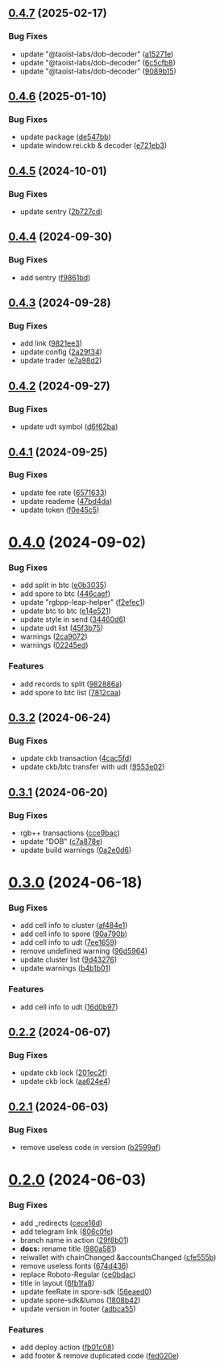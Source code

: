 ## [0.4.7](https://github.com/TeamTaoist/haste-portfolio-dash/compare/v0.4.6...v0.4.7) (2025-02-17)


### Bug Fixes

* update  "@taoist-labs/dob-decoder" ([a15271e](https://github.com/TeamTaoist/haste-portfolio-dash/commit/a15271ea143592e7054439878dca5c11f811125d))
* update  "@taoist-labs/dob-decoder" ([6c5cfb8](https://github.com/TeamTaoist/haste-portfolio-dash/commit/6c5cfb82bb2d28e82a49d0040b28a73b0d8b5e2c))
* update "@taoist-labs/dob-decoder" ([9089b15](https://github.com/TeamTaoist/haste-portfolio-dash/commit/9089b15e415b9ef17da39b8b48d2a4602c6891b5))



## [0.4.6](https://github.com/TeamTaoist/haste-portfolio-dash/compare/v0.4.5...v0.4.6) (2025-01-10)


### Bug Fixes

* update package ([de547bb](https://github.com/TeamTaoist/haste-portfolio-dash/commit/de547bb8deaee5f62d2083ed911cabaa8afac804))
* update window.rei.ckb & decoder ([e721eb3](https://github.com/TeamTaoist/haste-portfolio-dash/commit/e721eb3490eae918eee2f15edb250d3590a2ce44))



## [0.4.5](https://github.com/TeamTaoist/haste-portfolio-dash/compare/v0.4.4...v0.4.5) (2024-10-01)


### Bug Fixes

* update sentry ([2b727cd](https://github.com/TeamTaoist/haste-portfolio-dash/commit/2b727cd672804f4e9507c948b75890da9e7c528e))



## [0.4.4](https://github.com/TeamTaoist/haste-portfolio-dash/compare/v0.4.3...v0.4.4) (2024-09-30)


### Bug Fixes

* add sentry ([f9861bd](https://github.com/TeamTaoist/haste-portfolio-dash/commit/f9861bd6c1753439de41794d2c343e36d68ff8d3))



## [0.4.3](https://github.com/TeamTaoist/haste-portfolio-dash/compare/v0.4.2...v0.4.3) (2024-09-28)


### Bug Fixes

* add link ([9821ee3](https://github.com/TeamTaoist/haste-portfolio-dash/commit/9821ee3be195d4d2523fa3c39b53ba342674637c))
* update config ([2a29f34](https://github.com/TeamTaoist/haste-portfolio-dash/commit/2a29f341daa4c24250a367ae36938b01445a842f))
* update trader ([e7a98d2](https://github.com/TeamTaoist/haste-portfolio-dash/commit/e7a98d2874f178de7f982027897862418114f49c))



## [0.4.2](https://github.com/TeamTaoist/haste-portfolio-dash/compare/v0.4.1...v0.4.2) (2024-09-27)


### Bug Fixes

* update udt symbol ([d6f62ba](https://github.com/TeamTaoist/haste-portfolio-dash/commit/d6f62ba6c482ae1a9f12f18701da8c54d348e64a))



## [0.4.1](https://github.com/TeamTaoist/haste-portfolio-dash/compare/v0.4.0...v0.4.1) (2024-09-25)


### Bug Fixes

* update fee rate ([6571633](https://github.com/TeamTaoist/haste-portfolio-dash/commit/6571633f91138b2233827edd6c522aecafacbe12))
* update reademe ([47bd4da](https://github.com/TeamTaoist/haste-portfolio-dash/commit/47bd4da3d49fb8c4fe71ca46ecc49d1f1e26c308))
* update token ([f0e45c5](https://github.com/TeamTaoist/haste-portfolio-dash/commit/f0e45c5b0b2d5d45eabda3a0c6ecb6ebde31ff28))



# [0.4.0](https://github.com/TeamTaoist/haste-portfolio-dash/compare/v0.3.2...v0.4.0) (2024-09-02)


### Bug Fixes

* add split in btc ([e0b3035](https://github.com/TeamTaoist/haste-portfolio-dash/commit/e0b30358da5992c130927d07db283294a244b907))
* add spore to btc ([446caef](https://github.com/TeamTaoist/haste-portfolio-dash/commit/446caefcfdd632c3299d5be654f217ecd55d2e01))
* update  "rgbpp-leap-helper" ([f2efec1](https://github.com/TeamTaoist/haste-portfolio-dash/commit/f2efec1a006029fd8d6ff937aff4f00eb663ec41))
* update btc to btc ([e14e521](https://github.com/TeamTaoist/haste-portfolio-dash/commit/e14e521941250bbe7d2b8e277fe97992aca794e5))
* update style in send ([34460d6](https://github.com/TeamTaoist/haste-portfolio-dash/commit/34460d6396c5def6f8480a9c0787159042dbed5e))
* update udt list ([45f3b75](https://github.com/TeamTaoist/haste-portfolio-dash/commit/45f3b7572b88b8a5e4d076d5e00e879b820896bb))
* warnings ([2ca9072](https://github.com/TeamTaoist/haste-portfolio-dash/commit/2ca9072c241172c6ab76509ab4ae9694dd2c550c))
* warnings ([02245ed](https://github.com/TeamTaoist/haste-portfolio-dash/commit/02245ed6cbc61faa6f2c1c7c2c3b4cef0950f975))


### Features

* add records to split ([982886a](https://github.com/TeamTaoist/haste-portfolio-dash/commit/982886a1124b1a0a828e9e09032a0783b3f15fc2))
* add spore to btc list ([7812caa](https://github.com/TeamTaoist/haste-portfolio-dash/commit/7812caa118c2d2bff50cc68087bdc0bbaa6bf239))



## [0.3.2](https://github.com/TeamTaoist/haste-portfolio-dash/compare/v0.3.1...v0.3.2) (2024-06-24)


### Bug Fixes

* update ckb transaction ([4cac5fd](https://github.com/TeamTaoist/haste-portfolio-dash/commit/4cac5fd83476db896052cda419451c1ba8f0c580))
* update ckb/btc transfer with udt ([9553e02](https://github.com/TeamTaoist/haste-portfolio-dash/commit/9553e021de6cc59423b5124d07b85d413816ca41))



## [0.3.1](https://github.com/TeamTaoist/haste-portfolio-dash/compare/v0.3.0...v0.3.1) (2024-06-20)


### Bug Fixes

* rgb++ transactions ([cce9bac](https://github.com/TeamTaoist/haste-portfolio-dash/commit/cce9bace597a30af17294a3a3d2574c354085282))
* update "DOB" ([c7a878e](https://github.com/TeamTaoist/haste-portfolio-dash/commit/c7a878e87c1fe80546550984714ba9b1950d77ca))
* update build warnings ([0a2e0d6](https://github.com/TeamTaoist/haste-portfolio-dash/commit/0a2e0d611c82d938ad82670d88503e1123bda8c9))



# [0.3.0](https://github.com/TeamTaoist/haste-portfolio-dash/compare/v0.2.2...v0.3.0) (2024-06-18)


### Bug Fixes

* add cell info to cluster ([af484e1](https://github.com/TeamTaoist/haste-portfolio-dash/commit/af484e1dac379d249818aed49fa8d836aa7db9eb))
* add cell info to spore ([90a790b](https://github.com/TeamTaoist/haste-portfolio-dash/commit/90a790b8bccbdb3762ffb1520c101f28c5462d75))
* add cell info to udt ([7ee1659](https://github.com/TeamTaoist/haste-portfolio-dash/commit/7ee16591ac8addc82693994f502c5b19d922e115))
* remove undefined warning ([96d5964](https://github.com/TeamTaoist/haste-portfolio-dash/commit/96d59643a39aec9dab6d6befb5378589607d7dbc))
* update cluster list ([9d43276](https://github.com/TeamTaoist/haste-portfolio-dash/commit/9d4327633cca4bf7dadb09aed13c8ae6be147e8b))
* update warnings ([b4b1b01](https://github.com/TeamTaoist/haste-portfolio-dash/commit/b4b1b019ced0039b8f8e3d24700d55b0e95f6216))


### Features

* add cell info to udt ([16d0b97](https://github.com/TeamTaoist/haste-portfolio-dash/commit/16d0b97d6759ab185384e23b85fa0626200b7a70))



## [0.2.2](https://github.com/TeamTaoist/haste-portfolio-dash/compare/v0.2.1...v0.2.2) (2024-06-07)


### Bug Fixes

* update ckb lock ([201ec2f](https://github.com/TeamTaoist/haste-portfolio-dash/commit/201ec2fc28536699e22e360e1fffd9fb61787f0a))
* update ckb lock ([aa624e4](https://github.com/TeamTaoist/haste-portfolio-dash/commit/aa624e484ee0a371ffe48cc61b7842eda16da9c6))



## [0.2.1](https://github.com/TeamTaoist/haste-portfolio-dash/compare/v0.2.0...v0.2.1) (2024-06-03)


### Bug Fixes

* remove useless code in version ([b2599af](https://github.com/TeamTaoist/haste-portfolio-dash/commit/b2599afc4ba77c1da7d1e658402fdf655ddd0f04))



# [0.2.0](https://github.com/TeamTaoist/haste-portfolio-dash/compare/cece16d84c9afc2b52f90c2b3e3890712ec10a9b...v0.2.0) (2024-06-03)


### Bug Fixes

* add _redirects ([cece16d](https://github.com/TeamTaoist/haste-portfolio-dash/commit/cece16d84c9afc2b52f90c2b3e3890712ec10a9b))
* add telegram link ([806c0fe](https://github.com/TeamTaoist/haste-portfolio-dash/commit/806c0fef5c22b550b7a53176f29c9e0edebd7a3c))
* branch name in action ([29f8b01](https://github.com/TeamTaoist/haste-portfolio-dash/commit/29f8b010b120d68dc14902cc7c011830ad5451db))
* **docs:** rename title ([980a581](https://github.com/TeamTaoist/haste-portfolio-dash/commit/980a581f7ad49c926f788f9fd10e3f963a9a13d7))
* reiwallet with  chainChanged &accountsChanged ([cfe555b](https://github.com/TeamTaoist/haste-portfolio-dash/commit/cfe555b1bee71456a56775dae1cbd3aaa9605b82))
* remove useless fonts ([674d436](https://github.com/TeamTaoist/haste-portfolio-dash/commit/674d4367fe140ae105de13ce656e96bfbd3d3fd9))
* replace Roboto-Regular ([ce0bdac](https://github.com/TeamTaoist/haste-portfolio-dash/commit/ce0bdaca587743130f20ae223a83c55fd2bacbc8))
* title in layout ([6fb1fa8](https://github.com/TeamTaoist/haste-portfolio-dash/commit/6fb1fa8380bb9f5c024e8de7486da4bc7b190c7a))
* update feeRate in spore-sdk ([56eaed0](https://github.com/TeamTaoist/haste-portfolio-dash/commit/56eaed0b687d6cc7fc38fa72c2febaa6971e838a))
* update spore-sdk&lumos ([1808b42](https://github.com/TeamTaoist/haste-portfolio-dash/commit/1808b424ffa0398f8ed832c9d721e4a211cb7bd3))
* update version in footer ([adbca55](https://github.com/TeamTaoist/haste-portfolio-dash/commit/adbca556e359b80d7828db1ec5771e23543ccdc4))


### Features

* add deploy action ([fb01c08](https://github.com/TeamTaoist/haste-portfolio-dash/commit/fb01c080208db02d4d56ffe0121e380d1d2d4362))
* add footer & remove duplicated code ([fed020e](https://github.com/TeamTaoist/haste-portfolio-dash/commit/fed020e26ad1e80af31019a52739c0db9a2949ec))



